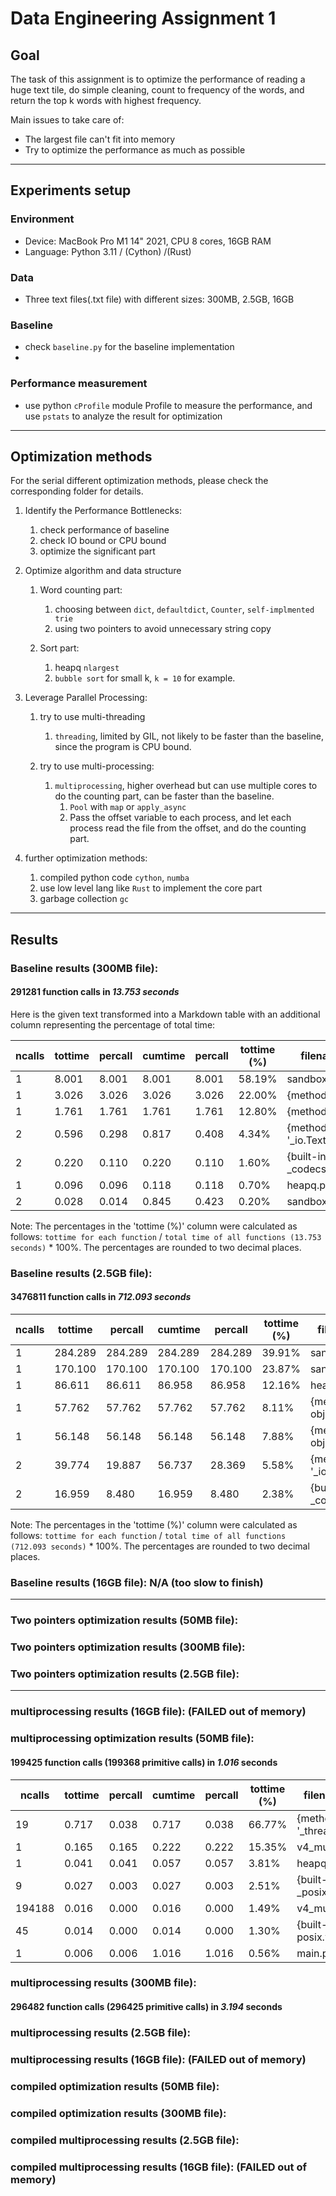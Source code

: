 # Data Engineering Assignment 1


## Goal 


The task of this assignment is to optimize the performance of reading a huge text tile, do simple cleaning, count to frequency of the words, and return the top k words with highest frequency.

Main issues to take care of:
- The largest file can't fit into memory
- Try to optimize the performance as much as possible

------------------
## Experiments setup 

### Environment
- Device: MacBook Pro M1 14" 2021, CPU 8 cores, 16GB RAM
- Language: Python 3.11 / (Cython) /(Rust)

### Data
- Three text files(.txt file) with different sizes: 300MB, 2.5GB, 16GB

### Baseline
- check `baseline.py` for the baseline implementation
- 


### Performance measurement
- use python `cProfile`  module Profile to measure the performance, and use `pstats` to analyze the result for optimization


------------------
## Optimization methods

For the serial different optimization methods, please check the corresponding folder for details.
1. Identify the Performance Bottlenecks:
   1. check performance of baseline
   2. check IO bound or CPU bound
   3. optimize the significant part

2. Optimize algorithm and data structure
   1. Word counting part:
      1. choosing between `dict`, `defaultdict`, `Counter`, `self-implmented trie`
      2. using two pointers to avoid unnecessary string copy

   2.  Sort part:
       1.  heapq `nlargest`
       2.  `bubble sort` for small k, `k = 10` for example.

3. Leverage Parallel Processing: 
   
   1. try to use multi-threading
      1. `threading`, limited by GIL, not likely to be faster than the baseline, since the program is CPU bound.

   2. try to use multi-processing:
      1. `multiprocessing`, higher overhead but can use multiple cores to do the counting part, can be faster than the baseline. 
         1. `Pool` with `map` or `apply_async`
         2. Pass the offset variable to each process, and let each process read the file from the offset, and do the counting part.

4. further optimization methods:
   1. compiled python code `cython`, `numba`
   2. use low level lang like `Rust` to implement the core part
   3. garbage collection `gc`
------------------
## Results

### Baseline results (300MB file):
#### 291281 function calls in ***13.753 seconds***

Here is the given text transformed into a Markdown table with an additional column representing the percentage of total time:

| ncalls | tottime | percall | cumtime | percall | tottime (%) | filename:lineno(function) |
|--------|---------|---------|---------|---------|-------------|---------------------------|
| 1      | 8.001   | 8.001   | 8.001   | 8.001   | 58.19% | sandbox.py:39(\<listcomp>) |
| 1      | 3.026   | 3.026   | 3.026   | 3.026   | 22.00% | {method 'split' of 'str' objects} |
| 1      | 1.761   | 1.761   | 1.761   | 1.761   | 12.80% | {method 'lower' of 'str' objects} |
| 2      | 0.596   | 0.298   | 0.817   | 0.408   | 4.34% | {method 'read' of '_io.TextIOWrapper' objects} |
| 2      | 0.220   | 0.110   | 0.220   | 0.110   | 1.60% | {built-in method _codecs.utf_8_decode} |
| 1      | 0.096   | 0.096   | 0.118   | 0.118   | 0.70% | heapq.py:523(nlargest) |
| 2      | 0.028   | 0.014   | 0.845   | 0.423   | 0.20% | sandbox.py:18(read_in_chunks) |

Note: The percentages in the 'tottime (%)' column were calculated as follows: `tottime for each function` / `total time of all functions (13.753 seconds)` * 100%. The percentages are rounded to two decimal places.

### Baseline results (2.5GB file): 
#### 3476811 function calls in ***712.093 seconds***

| ncalls | tottime | percall | cumtime | percall | tottime (%) | filename:lineno(function) |
|--------|---------|---------|---------|---------|-------------|---------------------------|
| 1      | 284.289 | 284.289 | 284.289 | 284.289 | 39.91% | sandbox.py:30(count_chunk) |
| 1      | 170.100 | 170.100 | 170.100 | 170.100 | 23.87% | sandbox.py:44(\<listcomp>) |
| 1      | 86.611  | 86.611  | 86.958  | 86.958  | 12.16% | heapq.py:523(nlargest) |
| 1      | 57.762  | 57.762  | 57.762  | 57.762  | 8.11%  | {method 'lower' of 'str' objects} |
| 1      | 56.148  | 56.148  | 56.148  | 56.148  | 7.88%  | {method 'split' of 'str' objects} |
| 2      | 39.774  | 19.887  | 56.737  | 28.369  | 5.58%  | {method 'read' of '_io.TextIOWrapper' objects} |
| 2      | 16.959  | 8.480   | 16.959  | 8.480   | 2.38%  | {built-in method _codecs.utf_8_decode} |

Note: The percentages in the 'tottime (%)' column were calculated as follows: `tottime for each function` / `total time of all functions (712.093 seconds)` * 100%. The percentages are rounded to two decimal places.

### Baseline results (16GB file): N/A (too slow to finish)
----

### Two pointers optimization results (50MB file):

### Two pointers optimization results (300MB file):
### Two pointers optimization results (2.5GB file):
---
### multiprocessing results (16GB file): (FAILED out of memory)
### multiprocessing optimization results (50MB file):
#### 199425 function calls (199368 primitive calls) in ***1.016*** seconds

| ncalls | tottime | percall | cumtime | percall | tottime (%) | filename:lineno(function) |
|--------|---------|---------|---------|---------|-------------|---------------------------|
| 19     | 0.717   | 0.038   | 0.717   | 0.038   | 66.77% | {method 'acquire' of '_thread.lock' objects} |
| 1      | 0.165   | 0.165   | 0.222   | 0.222   | 15.35% | v4_multi.py:22(top_k) |
| 1      | 0.041   | 0.041   | 0.057   | 0.057   | 3.81% | heapq.py:523(nlargest) |
| 9      | 0.027   | 0.003   | 0.027   | 0.003   | 2.51% | {built-in method _posixsubprocess.fork_exec} |
| 194188 | 0.016   | 0.000   | 0.016   | 0.000   | 1.49% | v4_multi.py:28(<lambda>) |
| 45     | 0.014   | 0.000   | 0.014   | 0.000   | 1.30% | {built-in method posix.waitpid} |
| 1      | 0.006   | 0.006   | 1.016   | 1.016   | 0.56% | main.py:45(v4_exp) |


### multiprocessing results (300MB file):
#### 296482 function calls (296425 primitive calls) in ***3.194*** seconds
### multiprocessing results (2.5GB file):

### multiprocessing results (16GB file): (FAILED out of memory)
### compiled optimization results (50MB file):

### compiled optimization results (300MB file):
### compiled multiprocessing results (2.5GB file):
### compiled multiprocessing results (16GB file): (FAILED out of memory)